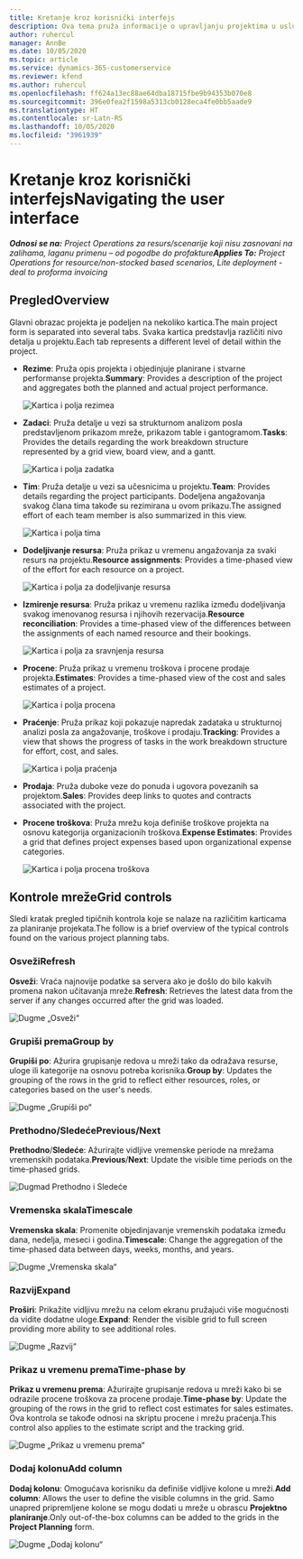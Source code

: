 ```yaml
---
title: Kretanje kroz korisnički interfejs
description: Ova tema pruža informacije o upravljanju projektima u usluzi Dynamics 365 Project operations.
author: ruhercul
manager: AnnBe
ms.date: 10/05/2020
ms.topic: article
ms.service: dynamics-365-customerservice
ms.reviewer: kfend
ms.author: ruhercul
ms.openlocfilehash: ff624a13ec88ae64dba18715fbe9b94353b070e8
ms.sourcegitcommit: 396e0fea2f1598a5313cb0128eca4fe0bb5aade9
ms.translationtype: HT
ms.contentlocale: sr-Latn-RS
ms.lasthandoff: 10/05/2020
ms.locfileid: "3961939"
---
```

# <a name="navigating-the-user-interface"></a><span data-ttu-id="11fbc-103">Kretanje kroz korisnički interfejs</span><span class="sxs-lookup"><span data-stu-id="11fbc-103">Navigating the user interface</span></span>

<span data-ttu-id="11fbc-104">_**Odnosi se na:** Project Operations za resurs/scenarije koji nisu zasnovani na zalihama, laganu primenu – od pogodbe do profakture_</span><span class="sxs-lookup"><span data-stu-id="11fbc-104">_**Applies To:** Project Operations for resource/non-stocked based scenarios, Lite deployment - deal to proforma invoicing_</span></span>

## <a name="overview"></a><span data-ttu-id="11fbc-105">Pregled</span><span class="sxs-lookup"><span data-stu-id="11fbc-105">Overview</span></span>

<span data-ttu-id="11fbc-106">Glavni obrazac projekta je podeljen na nekoliko kartica.</span><span class="sxs-lookup"><span data-stu-id="11fbc-106">The main project form is separated into several tabs.</span></span> <span data-ttu-id="11fbc-107">Svaka kartica predstavlja različiti nivo detalja u projektu.</span><span class="sxs-lookup"><span data-stu-id="11fbc-107">Each tab represents a different level of detail within the project.</span></span>

- <span data-ttu-id="11fbc-108">**Rezime**: Pruža opis projekta i objedinjuje planirane i stvarne performanse projekta.</span><span class="sxs-lookup"><span data-stu-id="11fbc-108">**Summary**: Provides a description of the project and aggregates both the planned and actual project performance.</span></span>

    ![Kartica i polja rezimea](media/navigation7.png)

- <span data-ttu-id="11fbc-110">**Zadaci**: Pruža detalje u vezi sa strukturnom analizom posla predstavljenom prikazom mreže, prikazom table i gantogramom.</span><span class="sxs-lookup"><span data-stu-id="11fbc-110">**Tasks**: Provides the details regarding the work breakdown structure represented by a grid view, board view, and a gantt.</span></span>

    ![Kartica i polja zadatka](media/navigation8.png)

- <span data-ttu-id="11fbc-112">**Tim**: Pruža detalje u vezi sa učesnicima u projektu.</span><span class="sxs-lookup"><span data-stu-id="11fbc-112">**Team**: Provides details regarding the project participants.</span></span> <span data-ttu-id="11fbc-113">Dodeljena angažovanja svakog člana tima takođe su rezimirana u ovom prikazu.</span><span class="sxs-lookup"><span data-stu-id="11fbc-113">The assigned effort of each team member is also summarized in this view.</span></span>

    ![Kartica i polja tima](media/navigation9.png)

- <span data-ttu-id="11fbc-115">**Dodeljivanje resursa**: Pruža prikaz u vremenu angažovanja za svaki resurs na projektu.</span><span class="sxs-lookup"><span data-stu-id="11fbc-115">**Resource assignments**: Provides a time-phased view of the effort for each resource on a project.</span></span>

    ![Kartica i polja za dodeljivanje resursa](media/navigation10.png)

- <span data-ttu-id="11fbc-117">**Izmirenje resursa**: Pruža prikaz u vremenu razlika između dodeljivanja svakog imenovanog resursa i njihovih rezervacija.</span><span class="sxs-lookup"><span data-stu-id="11fbc-117">**Resource reconciliation**: Provides a time-phased view of the differences between the assignments of each named resource and their bookings.</span></span>

    ![Kartica i polja za sravnjenja resursa](media/navigation11.png)

- <span data-ttu-id="11fbc-119">**Procene**: Pruža prikaz u vremenu troškova i procene prodaje projekta.</span><span class="sxs-lookup"><span data-stu-id="11fbc-119">**Estimates**: Provides a time-phased view of the cost and sales estimates of a project.</span></span>

    ![Kartica i polja procena](media/navigation12.png)

- <span data-ttu-id="11fbc-121">**Praćenje**: Pruža prikaz koji pokazuje napredak zadataka u strukturnoj analizi posla za angažovanje, troškove i prodaju.</span><span class="sxs-lookup"><span data-stu-id="11fbc-121">**Tracking**: Provides a view that shows the progress of tasks in the work breakdown structure for effort, cost, and sales.</span></span>

    ![Kartica i polja praćenja](media/navigation13.png)

- <span data-ttu-id="11fbc-123">**Prodaja**: Pruža duboke veze do ponuda i ugovora povezanih sa projektom.</span><span class="sxs-lookup"><span data-stu-id="11fbc-123">**Sales**: Provides deep links to quotes and contracts associated with the project.</span></span>

- <span data-ttu-id="11fbc-124">**Procene troškova**: Pruža mrežu koja definiše troškove projekta na osnovu kategorija organizacionih troškova.</span><span class="sxs-lookup"><span data-stu-id="11fbc-124">**Expense Estimates**: Provides a grid that defines project expenses based upon organizational expense categories.</span></span>

    ![Kartica i polja procena troškova](media/navigation14.png)

## <a name="grid-controls"></a><span data-ttu-id="11fbc-126">Kontrole mreže</span><span class="sxs-lookup"><span data-stu-id="11fbc-126">Grid controls</span></span>

<span data-ttu-id="11fbc-127">Sledi kratak pregled tipičnih kontrola koje se nalaze na različitim karticama za planiranje projekata.</span><span class="sxs-lookup"><span data-stu-id="11fbc-127">The follow is a brief overview of the typical controls found on the various project planning tabs.</span></span>

### <a name="refresh"></a><span data-ttu-id="11fbc-128">Osveži</span><span class="sxs-lookup"><span data-stu-id="11fbc-128">Refresh</span></span>

<span data-ttu-id="11fbc-129">**Osveži**: Vraća najnovije podatke sa servera ako je došlo do bilo kakvih promena nakon učitavanja mreže.</span><span class="sxs-lookup"><span data-stu-id="11fbc-129">**Refresh**: Retrieves the latest data from the server if any changes occurred after the grid was loaded.</span></span>

![Dugme „Osveži“](media/navigation7.png)

### <a name="group-by"></a><span data-ttu-id="11fbc-131">Grupiši prema</span><span class="sxs-lookup"><span data-stu-id="11fbc-131">Group by</span></span>

<span data-ttu-id="11fbc-132">**Grupiši po**: Ažurira grupisanje redova u mreži tako da odražava resurse, uloge ili kategorije na osnovu potreba korisnika.</span><span class="sxs-lookup"><span data-stu-id="11fbc-132">**Group by**: Updates the grouping of the rows in the grid to reflect either resources, roles, or categories based on the user's needs.</span></span>

![Dugme „Grupiši po“](media/navigation6.png)

### <a name="previousnext"></a><span data-ttu-id="11fbc-134">Prethodno/Sledeće</span><span class="sxs-lookup"><span data-stu-id="11fbc-134">Previous/Next</span></span>

<span data-ttu-id="11fbc-135">**Prethodno**/**Sledeće**: Ažurirajte vidljive vremenske periode na mrežama vremenskih podataka.</span><span class="sxs-lookup"><span data-stu-id="11fbc-135">**Previous**/**Next**: Update the visible time periods on the time-phased grids.</span></span>

![Dugmad Prethodno i Sledeće](media/navigation2.png)

### <a name="timescale"></a><span data-ttu-id="11fbc-137">Vremenska skala</span><span class="sxs-lookup"><span data-stu-id="11fbc-137">Timescale</span></span>

<span data-ttu-id="11fbc-138">**Vremenska skala**: Promenite objedinjavanje vremenskih podataka između dana, nedelja, meseci i godina.</span><span class="sxs-lookup"><span data-stu-id="11fbc-138">**Timescale**: Change the aggregation of the time-phased data between days, weeks, months, and years.</span></span>

![Dugme „Vremenska skala“](media/navigation3.png)

### <a name="expand"></a><span data-ttu-id="11fbc-140">Razvij</span><span class="sxs-lookup"><span data-stu-id="11fbc-140">Expand</span></span>

<span data-ttu-id="11fbc-141">**Proširi**: Prikažite vidljivu mrežu na celom ekranu pružajući više mogućnosti da vidite dodatne uloge.</span><span class="sxs-lookup"><span data-stu-id="11fbc-141">**Expand**: Render the visible grid to full screen providing more ability to see additional roles.</span></span>

![Dugme „Razvij“](media/navigation4.png)

### <a name="time-phase-by"></a><span data-ttu-id="11fbc-143">Prikaz u vremenu prema</span><span class="sxs-lookup"><span data-stu-id="11fbc-143">Time-phase by</span></span>

<span data-ttu-id="11fbc-144">**Prikaz u vremenu prema**: Ažurirajte grupisanje redova u mreži kako bi se odrazile procene troškova za procene prodaje.</span><span class="sxs-lookup"><span data-stu-id="11fbc-144">**Time-phase by**: Update the grouping of the rows in the grid to reflect cost estimates for sales estimates.</span></span> <span data-ttu-id="11fbc-145">Ova kontrola se takođe odnosi na skriptu procene i mrežu praćenja.</span><span class="sxs-lookup"><span data-stu-id="11fbc-145">This control also applies to the estimate script and the tracking grid.</span></span>

![Dugme „Prikaz u vremenu prema“](media/navigation0.png)

### <a name="add-column"></a><span data-ttu-id="11fbc-147">Dodaj kolonu</span><span class="sxs-lookup"><span data-stu-id="11fbc-147">Add column</span></span>

<span data-ttu-id="11fbc-148">**Dodaj kolonu**: Omogućava korisniku da definiše vidljive kolone u mreži.</span><span class="sxs-lookup"><span data-stu-id="11fbc-148">**Add column**: Allows the user to define the visible columns in the grid.</span></span> <span data-ttu-id="11fbc-149">Samo unapred pripremljene kolone se mogu dodati u mreže u obrascu **Projektno planiranje**.</span><span class="sxs-lookup"><span data-stu-id="11fbc-149">Only out-of-the-box columns can be added to the grids in the **Project Planning** form.</span></span>

![Dugme „Dodaj kolonu“](media/navigation5.png)
